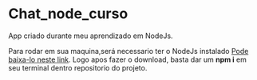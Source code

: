 # Chat_node_curso
App criado durante meu aprendizado em NodeJs.

Para rodar em sua maquina,será necessario ter o NodeJs instalado <a href="https://nodejs.org/en/"> Pode baixa-lo neste link</a>.
Logo apos fazer o download, basta dar um <b>npm i</b> em seu terminal dentro repositorio do projeto.
